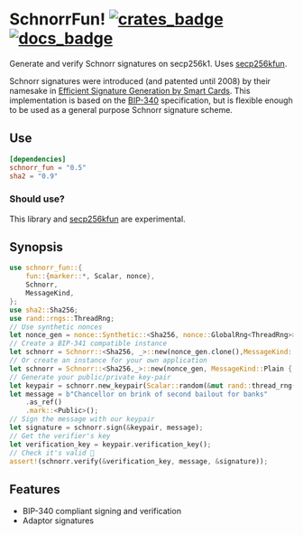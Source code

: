 # SchnorrFun!  [![crates_badge]][crates_url] [![docs_badge]][docs_url] 

[docs_badge]: https://docs.rs/schnorr_fun/badge.svg
[docs_url]: https://docs.rs/schnorr_fun
[crates_badge]: https://img.shields.io/crates/v/schnorr_fun.svg
[crates_url]: https://crates.io/crates/schnorr_fun

Generate and verify Schnorr signatures on secp256k1. Uses [secp256kfun].

Schnorr signatures were introduced (and patented until 2008) by their namesake in [Efficient Signature Generation by Smart Cards][1].
This implementation is based on the [BIP-340] specification, but is flexible enough to be used as a general purpose Schnorr signature scheme.

## Use

``` toml
[dependencies]
schnorr_fun = "0.5"
sha2 = "0.9"
```

### Should use?

This library and [secp256kfun] are experimental.


## Synopsis

```rust
use schnorr_fun::{
    fun::{marker::*, Scalar, nonce},
    Schnorr,
    MessageKind,
};
use sha2::Sha256;
use rand::rngs::ThreadRng;
// Use synthetic nonces
let nonce_gen = nonce::Synthetic::<Sha256, nonce::GlobalRng<ThreadRng>>::default();
// Create a BIP-341 compatible instance
let schnorr = Schnorr::<Sha256, _>::new(nonce_gen.clone(),MessageKind::Prehashed);
// Or create an instance for your own application
let schnorr = Schnorr::<Sha256,_>::new(nonce_gen, MessageKind::Plain { tag: "my-app" });
// Generate your public/private key-pair
let keypair = schnorr.new_keypair(Scalar::random(&mut rand::thread_rng()));
let message = b"Chancellor on brink of second bailout for banks"
    .as_ref()
    .mark::<Public>();
// Sign the message with our keypair
let signature = schnorr.sign(&keypair, message);
// Get the verifier's key
let verification_key = keypair.verification_key();
// Check it's valid 🍿
assert!(schnorr.verify(&verification_key, message, &signature));
```

## Features

- BIP-340 compliant signing and verification
- Adaptor signatures

[1]: https://d-nb.info/1156214580/34
[BIP-340]: https://github.com/bitcoin/bips/blob/master/bip-0340.mediawiki
[secp256kfun]: https://docs.rs/secp256kfun
